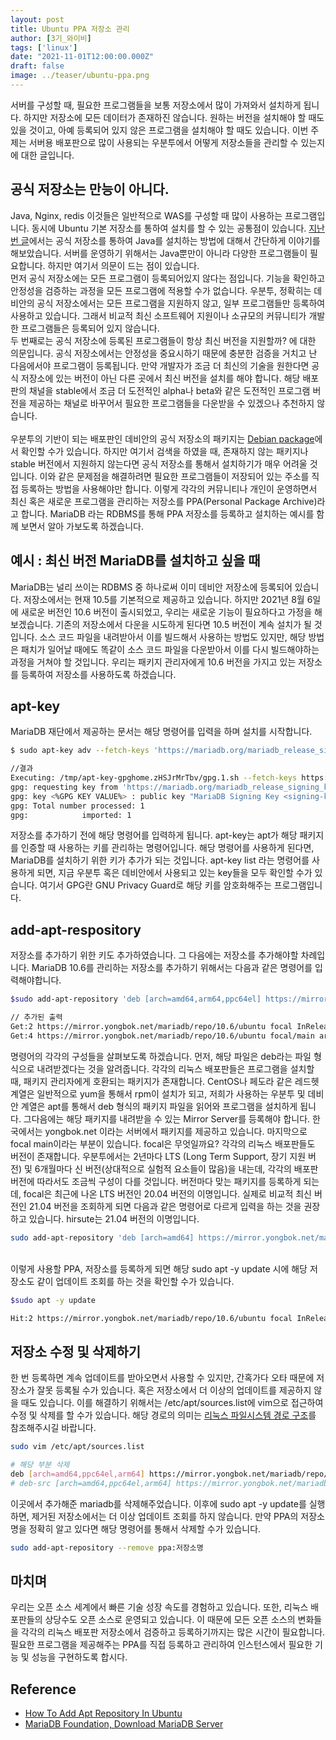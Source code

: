 ```yaml
---
layout: post  
title: Ubuntu PPA 저장소 관리
author: [3기_와이비]
tags: ['linux']
date: "2021-11-01T12:00:00.000Z"  
draft: false
image: ../teaser/ubuntu-ppa.png
---
```


서버를 구성할 때, 필요한 프로그램들을 보통 저장소에서 많이 가져와서 설치하게 됩니다.
하지만 저장소에 모든 데이터가 존재하진 않습니다.
원하는 버전을 설치해야 할 때도 있을 것이고, 아예 등록되어 있지 않은 프로그램을 설치해야 할 때도 있습니다.
이번 주제는 서버용 배포판으로 많이 사용되는 우분투에서 어떻게 저장소들을 관리할 수 있는지에 대한 글입니다.
<!-- end -->

## 공식 저장소는 만능이 아니다.
Java, Nginx, redis 이것들은 일반적으로 WAS를 구성할 때 많이 사용하는 프로그램입니다.
동시에 Ubuntu 기본 저장소를 통하여 설치를 할 수 있는 공통점이 있습니다.
[지난번 글](https://tecoble.techcourse.co.kr/post/2021-09-13-linux-distribution/)에서는 공식 저장소를 통하여 Java를 설치하는 방법에 대해서 간단하게 이야기를 해보았습니다.
서버를 운영하기 위해서는 Java뿐만이 아니라 다양한 프로그램들이 필요합니다.
하지만 여기서 의문이 드는 점이 있습니다. <br>
먼저 공식 저장소에는 모든 프로그램이 등록되어있지 않다는 점입니다.
기능을 확인하고 안정성을 검증하는 과정을 모든 프로그램에 적용할 수가 없습니다.
우분투, 정확히는 데비안의 공식 저장소에서는 모든 프로그램을 지원하지 않고, 일부 프로그램들만 등록하여 사용하고 있습니다.
그래서 비교적 최신 소프트웨어 지원이나 소규모의 커뮤니티가 개발한 프로그램들은 등록되어 있지 않습니다. <br>
두 번째로는 공식 저장소에 등록된 프로그램들이 항상 최신 버전을 지원할까? 에 대한 의문입니다.
공식 저장소에서는 안정성을 중요시하기 때문에 충분한 검증을 거치고 난 다음에서야 프로그램이 등록됩니다.
만약 개발자가 조금 더 최신의 기술을 원한다면 공식 저장소에 있는 버전이 아닌 다른 곳에서 최신 버전을 설치를 해야 합니다.
해당 배포판의 채널을 stable에서 조금 더 도전적인 alpha나 beta와 같은 도전적인 프로그램 버전을 제공하는 채널로 바꾸어서 필요한 프로그램들을 다운받을 수 있겠으나 추천하지 않습니다.
<br><br>
우분투의 기반이 되는 배포판인 데비안의 공식 저장소의 패키지는 [Debian package](https://www.debian.org/distrib/packages#search_packages)에서 확인할 수가 있습니다.
하지만 여기서 검색을 하였을 때, 존재하지 않는 패키지나 stable 버전에서 지원하지 않는다면 공식 저장소를 통해서 설치하기가 매우 어려울 것입니다.
이와 같은 문제점을 해결하려면 필요한 프로그램들이 저장되어 있는 주소를 직접 등록하는 방법을 사용해야만 합니다.
이렇게 각각의 커뮤니티나 개인이 운영하면서 최신 혹은 새로운 프로그램을 관리하는 저장소를 PPA(Personal Package Archive)라고 합니다.
MariaDB 라는 RDBMS를 통해 PPA 저장소를 등록하고 설치하는 예시를 함께 보면서 알아 가보도록 하겠습니다.

## 예시 : 최신 버전 MariaDB를 설치하고 싶을 때
MariaDB는 널리 쓰이는 RDBMS 중 하나로써 이미 데비안 저장소에 등록되어 있습니다.
저장소에서는 현재 10.5를 기본적으로 제공하고 있습니다.
하지만 2021년 8월 6일에 새로운 버전인 10.6 버전이 출시되었고, 우리는 새로운 기능이 필요하다고 가정을 해보겠습니다.
기존의 저장소에서 다운을 시도하게 된다면 10.5 버전이 계속 설치가 될 것입니다.
소스 코드 파일을 내려받아서 이를 빌드해서 사용하는 방법도 있지만, 해당 방법은 패치가 일어날 때에도 똑같이 소스 코드 파일을 다운받아서 이를 다시 빌드해야하는 과정을 거쳐야 할 것입니다.
우리는 패키지 관리자에게 10.6 버전을 가지고 있는 저장소를 등록하여 저장소를 사용하도록 하겠습니다.

## apt-key
MariaDB 재단에서 제공하는 문서는 해당 명령어를 입력을 하며 설치를 시작합니다. 

```bash
$ sudo apt-key adv --fetch-keys 'https://mariadb.org/mariadb_release_signing_key.asc'
```

```bash
//결과
Executing: /tmp/apt-key-gpghome.zHSJrMrTbv/gpg.1.sh --fetch-keys https://mariadb.org/mariadb_release_signing_key.asc
gpg: requesting key from 'https://mariadb.org/mariadb_release_signing_key.asc'
gpg: key <%GPG KEY VALUE%> : public key "MariaDB Signing Key <signing-key@mariadb.org>" imported
gpg: Total number processed: 1
gpg:           	imported: 1
```

저장소를 추가하기 전에 해당 명령어를 입력하게 됩니다.
apt-key는 apt가 해당 패키지를 인증할 때 사용하는 키를 관리하는 명령어입니다.
해당 명령어를 사용하게 된다면, MariaDB를 설치하기 위한 키가 추가가 되는 것입니다.
apt-key list 라는 명령어를 사용하게 되면, 지금 우분투 혹은 데비안에서 사용되고 있는 key들을 모두 확인할 수가 있습니다.
여기서 GPG란 GNU Privacy Guard로 해당 키를 암호화해주는 프로그램입니다.

## add-apt-respository

저장소를 추가하기 위한 키도 추가하였습니다.
그 다음에는 저장소를 추가해야할 차례입니다.
MariaDB 10.6를 관리하는 저장소를 추가하기 위해서는 다음과 같은 명령어를 입력해야합니다.

```bash
$sudo add-apt-repository 'deb [arch=amd64,arm64,ppc64el] https://mirror.yongbok.net/mariadb/repo/10.6/ubuntu focal main'
```
```bash
// 추가된 출력
Get:2 https://mirror.yongbok.net/mariadb/repo/10.6/ubuntu focal InRelease [7758 B]
Get:4 https://mirror.yongbok.net/mariadb/repo/10.6/ubuntu focal/main arm64 Packages [16.6 kB]
```

명령어의 각각의 구성들을 살펴보도록 하겠습니다.
먼저, 해당 파일은 deb라는 파일 형식으로 내려받겠다는 것을 알려줍니다.
각각의 리눅스 배포판들은 프로그램을 설치할 때, 패키지 관리자에게 호환되는 패키지가 존재합니다.
CentOS나 페도라 같은 레드헷 계열은 일반적으로 yum을 통해서 rpm이 설치가 되고, 저희가 사용하는 우분투 및 데비안 계열은 apt를 통해서 deb 형식의 패키지 파일을 읽어와 프로그램을 설치하게 됩니다.
그다음에는 해당 패키지를 내려받을 수 있는 Mirror Server를 등록해야 합니다.
한국에서는 yongbok.net 이라는 서버에서 패키지를 제공하고 있습니다.
마지막으로 focal main이라는 부분이 있습니다.
focal은 무엇일까요?
각각의 리눅스 배포판들도 버전이 존재합니다.
우분투에서는 2년마다 LTS (Long Term Support, 장기 지원 버전) 및 6개월마다 신 버전(상대적으로 실험적 요소들이 많음)을 내는데, 각각의 배포판 버전에 따라서도 조금씩 구성이 다를 것입니다.
버전마다 맞는 패키지를 등록하게 되는데, focal은 최근에 나온 LTS 버전인 20.04 버전의 이명입니다.
실제로 비교적 최신 버전인 21.04 버전을 조회하게 되면 다음과 같은 명령어로 다르게 입력을 하는 것을 권장하고 있습니다.
hirsute는 21.04 버전의 이명입니다.

```bash
sudo add-apt-repository 'deb [arch=amd64] https://mirror.yongbok.net/mariadb/repo/10.6/ubuntu hirsute main'
```

<br>
이렇게 사용할 PPA, 저장소를 등록하게 되면 해당 sudo apt -y update 시에 해당 저장소도 같이 업데이트 조회를 하는 것을 확인할 수가 있습니다.

```bash
$sudo apt -y update
```
```bash
Hit:2 https://mirror.yongbok.net/mariadb/repo/10.6/ubuntu focal InRelease
```

## 저장소 수정 및 삭제하기
한 번 등록하면 계속 업데이트를 받아오면서 사용할 수 있지만, 간혹가다 오타 때문에 저장소가 잘못 등록될 수가 있습니다.
혹은 저장소에서 더 이상의 업데이트를 제공하지 않을 때도 있습니다.
이를 해결하기 위해서는 /etc/apt/sources.list에 vim으로 접근하여 수정 및 삭제를 할 수가 있습니다.
해당 경로의 의미는 [리눅스 파일시스템 경로 구조](https://tecoble.techcourse.co.kr/post/2021-10-18-linux-file-directory-system/)를 참조해주시길 바랍니다.

```bash
sudo vim /etc/apt/sources.list
```

```bash
# 해당 부분 삭제
deb [arch=amd64,ppc64el,arm64] https://mirror.yongbok.net/mariadb/repo/10.6/ubuntu focal main
# deb-src [arch=amd64,ppc64el,arm64] https://mirror.yongbok.net/mariadb/repo/10.6/ubuntu focal main
```

이곳에서 추가해준 mariadb를 삭제해주었습니다. 
이후에 sudo apt -y update를 실행하면, 제거된 저장소에서는 더 이상 업데이트 조회를 하지 않습니다.
만약 PPA의 저장소 명을 정확히 알고 있다면 해당 명령어를 통해서 삭제할 수가 있습니다.

```bash
sudo add-apt-repository --remove ppa:저장소명
```

## 마치며
우리는 오픈 소스 세계에서 빠른 기술 성장 속도를 경험하고 있습니다. 
또한, 리눅스 배포판들의 상당수도 오픈 소스로 운영되고 있습니다.
이 때문에 모든 오픈 소스의 변화들을 각각의 리눅스 배포판 저장소에서 검증하고 등록하기까지는 많은 시간이 필요합니다.
필요한 프로그램을 제공해주는 PPA를 직접 등록하고 관리하여 인스턴스에서 필요한 기능 및 성능을 구현하도록 합시다. 
 
## Reference
- [How To Add Apt Repository In Ubuntu](https://linuxize.com/post/how-to-add-apt-repository-in-ubuntu/)
- [MariaDB Foundation, Download MariaDB Server](https://mariadb.org/download/?tab=repo-config&distro=Mint+19&ver=10.2&r_mirror=yongbok)

